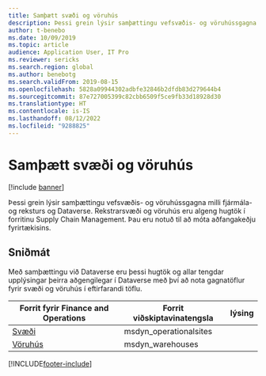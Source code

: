 ```yaml
---
title: Samþætt svæði og vöruhús
description: Þessi grein lýsir samþættingu vefsvæðis- og vöruhússgagna milli fjármála- og reksturs og Dataverse.
author: t-benebo
ms.date: 10/09/2019
ms.topic: article
audience: Application User, IT Pro
ms.reviewer: sericks
ms.search.region: global
ms.author: benebotg
ms.search.validFrom: 2019-08-15
ms.openlocfilehash: 5828a09944302adbfe32846b2dfdb83d279644b4
ms.sourcegitcommit: 87e727005399c82cbb6509f5ce9fb33d18928d30
ms.translationtype: HT
ms.contentlocale: is-IS
ms.lasthandoff: 08/12/2022
ms.locfileid: "9288825"
---
```

# <a name="integrated-sites-and-warehouses"></a>Samþætt svæði og vöruhús

[!include [banner](../../includes/banner.md)]



Þessi grein lýsir samþættingu vefsvæðis- og vöruhússgagna milli fjármála- og reksturs og Dataverse. Rekstrarsvæði og vöruhús eru algeng hugtök í forritinu Supply Chain Management. Þau eru notuð til að móta aðfangakeðju fyrirtækisins.

## <a name="templates"></a>Sniðmát

Með samþættingu við Dataverse eru þessi hugtök og allar tengdar upplýsingar þeirra aðgengilegar í Dataverse með því að nota gagnatöflur fyrir svæði og vöruhús í eftirfarandi töflu.

Forrit fyrir Finance and Operations | Forrit viðskiptavinatengsla     | lýsing
--------------------------|---------------------------|---
[Svæði](mapping-reference.md#156) | msdyn_operationalsites | |
[Vöruhús](mapping-reference.md#204) | msdyn_warehouses | |

[!INCLUDE[footer-include](../../../../includes/footer-banner.md)]

